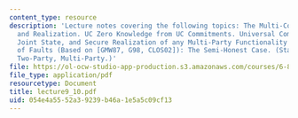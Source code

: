 ```yaml
---
content_type: resource
description: 'Lecture notes covering the following topics: The Multi-Commitment Functionality
  and Realization. UC Zero Knowledge from UC Commitments. Universal Composition with
  Joint State, and Secure Realization of any Multi-Party Functionality with any Number
  of Faults (Based on [GMW87, G98, CLOS02]): The Semi-Honest Case. (Static, Adaptive,
  Two-Party, Multi-Party.)'
file: https://ol-ocw-studio-app-production.s3.amazonaws.com/courses/6-897-selected-topics-in-cryptography-spring-2004/054e4a5552a39239b46a1e5a5c09cf13_lecture9_10.pdf
file_type: application/pdf
resourcetype: Document
title: lecture9_10.pdf
uid: 054e4a55-52a3-9239-b46a-1e5a5c09cf13
---
```

